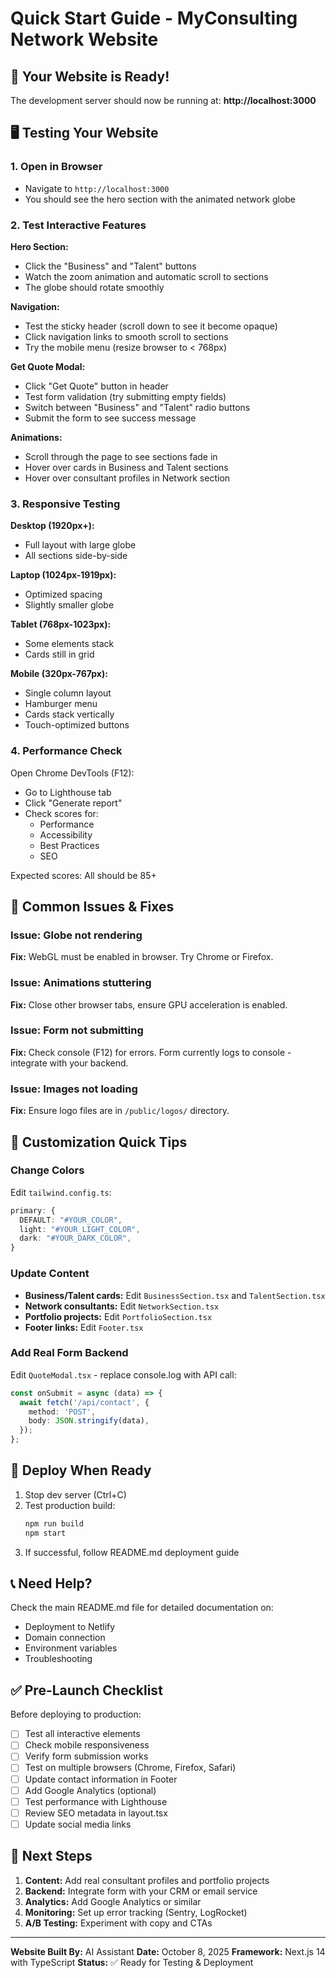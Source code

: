 # Quick Start Guide - MyConsulting Network Website

## 🎉 Your Website is Ready!

The development server should now be running at: **http://localhost:3000**

## 🖥️ Testing Your Website

### 1. Open in Browser
- Navigate to `http://localhost:3000`
- You should see the hero section with the animated network globe

### 2. Test Interactive Features

**Hero Section:**
- Click the "Business" and "Talent" buttons
- Watch the zoom animation and automatic scroll to sections
- The globe should rotate smoothly

**Navigation:**
- Test the sticky header (scroll down to see it become opaque)
- Click navigation links to smooth scroll to sections
- Try the mobile menu (resize browser to < 768px)

**Get Quote Modal:**
- Click "Get Quote" button in header
- Test form validation (try submitting empty fields)
- Switch between "Business" and "Talent" radio buttons
- Submit the form to see success message

**Animations:**
- Scroll through the page to see sections fade in
- Hover over cards in Business and Talent sections
- Hover over consultant profiles in Network section

### 3. Responsive Testing

**Desktop (1920px+):**
- Full layout with large globe
- All sections side-by-side

**Laptop (1024px-1919px):**
- Optimized spacing
- Slightly smaller globe

**Tablet (768px-1023px):**
- Some elements stack
- Cards still in grid

**Mobile (320px-767px):**
- Single column layout
- Hamburger menu
- Cards stack vertically
- Touch-optimized buttons

### 4. Performance Check

Open Chrome DevTools (F12):
- Go to Lighthouse tab
- Click "Generate report"
- Check scores for:
  - Performance
  - Accessibility
  - Best Practices
  - SEO

Expected scores: All should be 85+

## 🐛 Common Issues & Fixes

### Issue: Globe not rendering
**Fix:** WebGL must be enabled in browser. Try Chrome or Firefox.

### Issue: Animations stuttering
**Fix:** Close other browser tabs, ensure GPU acceleration is enabled.

### Issue: Form not submitting
**Fix:** Check console (F12) for errors. Form currently logs to console - integrate with your backend.

### Issue: Images not loading
**Fix:** Ensure logo files are in `/public/logos/` directory.

## 🎨 Customization Quick Tips

### Change Colors
Edit `tailwind.config.ts`:
```typescript
primary: {
  DEFAULT: "#YOUR_COLOR",
  light: "#YOUR_LIGHT_COLOR",
  dark: "#YOUR_DARK_COLOR",
}
```

### Update Content
- **Business/Talent cards:** Edit `BusinessSection.tsx` and `TalentSection.tsx`
- **Network consultants:** Edit `NetworkSection.tsx`
- **Portfolio projects:** Edit `PortfolioSection.tsx`
- **Footer links:** Edit `Footer.tsx`

### Add Real Form Backend
Edit `QuoteModal.tsx` - replace console.log with API call:
```typescript
const onSubmit = async (data) => {
  await fetch('/api/contact', {
    method: 'POST',
    body: JSON.stringify(data),
  });
};
```

## 🚀 Deploy When Ready

1. Stop dev server (Ctrl+C)
2. Test production build:
   ```bash
   npm run build
   npm start
   ```
3. If successful, follow README.md deployment guide

## 📞 Need Help?

Check the main README.md file for detailed documentation on:
- Deployment to Netlify
- Domain connection
- Environment variables
- Troubleshooting

## ✅ Pre-Launch Checklist

Before deploying to production:
- [ ] Test all interactive elements
- [ ] Check mobile responsiveness
- [ ] Verify form submission works
- [ ] Test on multiple browsers (Chrome, Firefox, Safari)
- [ ] Update contact information in Footer
- [ ] Add Google Analytics (optional)
- [ ] Test performance with Lighthouse
- [ ] Review SEO metadata in layout.tsx
- [ ] Update social media links

## 🎯 Next Steps

1. **Content:** Add real consultant profiles and portfolio projects
2. **Backend:** Integrate form with your CRM or email service
3. **Analytics:** Add Google Analytics or similar
4. **Monitoring:** Set up error tracking (Sentry, LogRocket)
5. **A/B Testing:** Experiment with copy and CTAs

---

**Website Built By:** AI Assistant
**Date:** October 8, 2025
**Framework:** Next.js 14 with TypeScript
**Status:** ✅ Ready for Testing & Deployment

